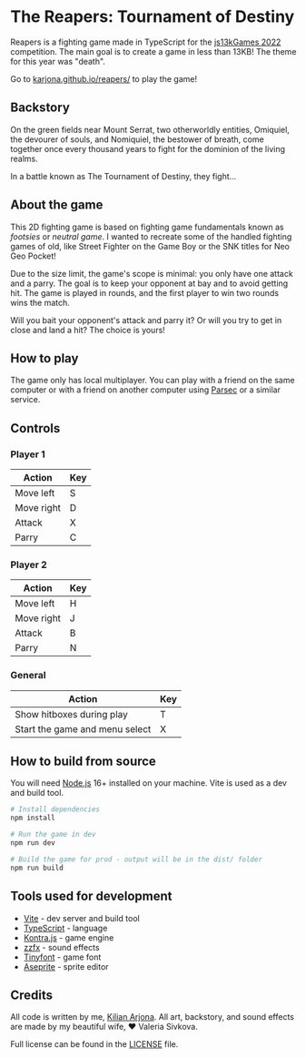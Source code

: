 # The Reapers: Tournament of Destiny

Reapers is a fighting game made in TypeScript for the [js13kGames 2022](https://js13kgames.com/) competition. The main goal is to create a game in less than 13KB! The theme for this year was "death".

Go to [karjona.github.io/reapers/](https://karjona.github.io/reapers/) to play the game!

## Backstory

On the green fields near Mount Serrat, two otherworldly entities, Omiquiel, the devourer of souls, and Nomiquiel, the bestower of breath, come together once every thousand years to fight for the dominion of the living realms.

In a battle known as The Tournament of Destiny, they fight...

## About the game

This 2D fighting game is based on fighting game fundamentals known as _footsies_ or _neutral game_. I wanted to recreate some of the handled fighting games of old, like Street Fighter on the Game Boy or the SNK titles for Neo Geo Pocket!

Due to the size limit, the game's scope is minimal: you only have one attack and a parry. The goal is to keep your opponent at bay and to avoid getting hit. The game is played in rounds, and the first player to win two rounds wins the match.

Will you bait your opponent's attack and parry it? Or will you try to get in close and land a hit? The choice is yours!

## How to play

The game only has local multiplayer. You can play with a friend on the same computer or with a friend on another computer using [Parsec](https://parsec.app) or a similar service.

## Controls

### Player 1

| Action     | Key |
| ---------- | --- |
| Move left  | S   |
| Move right | D   |
| Attack     | X   |
| Parry      | C   |

### Player 2

| Action     | Key |
| ---------- | --- |
| Move left  | H   |
| Move right | J   |
| Attack     | B   |
| Parry      | N   |

### General

| Action                         | Key |
| ------------------------------ | --- |
| Show hitboxes during play      | T   |
| Start the game and menu select | X   |

## How to build from source

You will need [Node.js](https://nodejs.org/en/) 16+ installed on your machine. Vite is used as a dev and build tool.

```bash
# Install dependencies
npm install

# Run the game in dev
npm run dev

# Build the game for prod - output will be in the dist/ folder
npm run build
```

## Tools used for development

- [Vite](https://vitejs.dev/) - dev server and build tool
- [TypeScript](https://www.typescriptlang.org/) - language
- [Kontra.js](https://straker.github.io/kontra/) - game engine
- [zzfx](https://github.com/KilledByAPixel/ZzFX) - sound effects
- [Tinyfont](https://github.com/darkwebdev/tinyfont.js) - game font
- [Aseprite](https://www.aseprite.org/) - sprite editor

## Credits

All code is written by me, [Kilian Arjona](https://about.me/karjona). All art, backstory, and sound effects are made by my beautiful wife, ❤️ Valeria Sivkova.

Full license can be found in the [LICENSE](LICENSE) file.
